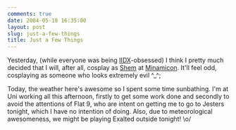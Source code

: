 ```yaml
---
comments: true
date: 2004-05-18 16:35:00
layout: post
slug: just-a-few-things
title: Just a Few Things
---
```


Yesterday, (while everyone was being <a href="http://www.konami.co.jp/am/bm2dx/">IIDX</a>-obsessed) I think I pretty much decided that I will, after all, cosplay as <a href="http://www.konami.co.jp/am/bm2dx/bm2dx7/images/g2arts_goli_shem.jpg">Shem</a> at <a href="http://www.minamicon.org.uk/">Minamicon</a>.  It'll feel odd, cosplaying as someone who looks extremely evil ^_^;  

Today, the weather here's awesome so I spent some time sunbathing.  I'm at Uni working all this afternoon, firstly to get some work done and secondly to avoid the attentions of Flat 9, who are intent on getting me to go to Jesters tonight, which I have no intention of doing.  Also, due to meteorological awesomeness, we might be playing Exalted outside tonight! \o/
